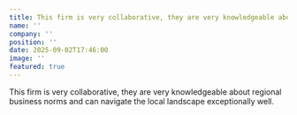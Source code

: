 ```yaml
---
title: This firm is very collaborative, they are very knowledgeable about regional business norms and can navigate the local landscape exceptionally well.
name: ''
company: ''
position: ''
date: 2025-09-02T17:46:00
image: ''
featured: true
---
```

This firm is very collaborative, they are very knowledgeable about regional business norms and can navigate the local landscape exceptionally well.
